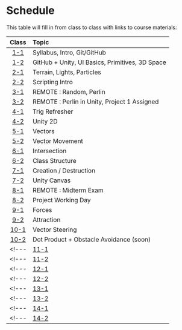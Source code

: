 # Schedule

This table will fill in from class to class with links to course materials:

| Class                   | Topic         |
| :---------------------: | :------------ |
| [1-1](./agenda/01-1.md) | Syllabus, Intro, Git/GitHub |
| [1-2](./agenda/01-2.md) | GitHub + Unity, UI Basics, Primitives, 3D Space |
| [2-1](./agenda/02-1.md) | Terrain, Lights, Particles |
| [2-2](./agenda/02-2.md) | Scripting Intro |
| [3-1](./agenda/03-1.md) | REMOTE : Random, Perlin |
| [3-2](./agenda/03-2.md) | REMOTE : Perlin in Unity, Project 1 Assigned |
| [4-1](./agenda/04-1.md) | Trig Refresher |
| [4-2](./agenda/04-2.md) | Unity 2D |
| [5-1](./agenda/05-1.md) | Vectors |
| [5-2](./agenda/05-2.md) | Vector Movement |
| [6-1](./agenda/06-1.md) | Intersection |
| [6-2](./agenda/06-2.md) | Class Structure |
| [7-1](./agenda/07-1.md) | Creation / Destruction |
| [7-2](./agenda/07-2.md) | Unity Canvas |
| [8-1](./agenda/08-1.md) | REMOTE : Midterm Exam |
| [8-2](./agenda/08-2.md) | Project Working Day |
| [9-1](./agenda/09-1.md) | Forces |
| [9-2](./agenda/09-2.md) | Attraction |
| [10-1](./agenda/10-1.md) | Vector Steering |
| [10-2](./agenda/10-2.md) | Dot Product + Obstacle Avoidance (soon) |
<!--- | [11-1](./agenda/11-1.md) | 4/3 World Setup | --->
<!--- | [11-2](./agenda/11-2.md) | 4/5 Wandering, Character Controller + Wall Avoidance | --->
<!--- | [12-1](./agenda/12-1.md) | 4/10 Flocking | --->
<!--- | [12-2](./agenda/12-2.md) | 4/12 REMOTE : Working Period | --->
<!--- | [13-1](./agenda/13-1.md) | 4/17 Dot Product | --->
<!--- | [13-2](./agenda/13-2.md) | 4/19 Path Following | --->
<!--- | [14-1](./agenda/14-1.md) | 4/24 Flow Fields | --->
<!--- | [14-2](./agenda/15-2.md) | 4/26 Leader Following | --->

<!--- | [Final](./agenda/final.md) | 5/3 Final Exam | --->
